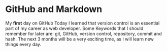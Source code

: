 #  GitHub and Markdown
My <b>first</b> day on GitHub Today I learned that version control is an essential part of my career as web developer. Some Keywords that I should remember for later are: git, GitHub, version control, repository, commit and hash. The next 3 months will be a very exciting time, as I will learn new things every day.
